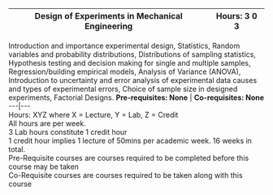 **Design of Experiments in Mechanical Engineering** | **Hours: 3 0 3**  
---|---  
Introduction and importance experimental design, Statistics, Random variables and probability distributions, Distributions of sampling statistics, Hypothesis testing and decision making for single and multiple samples, Regression/building empirical models, Analysis of Variance (ANOVA), Introduction to uncertainty and error analysis of experimental data causes and types of experimental errors, Choice of sample size in designed experiments, Factorial Designs.
**Pre-requisites: None** | **Co-requisites: None**  
---|---  
Hours: XYZ where X = Lecture, Y = Lab, Z = Credit  
All hours are per week.  
3 Lab hours constitute 1 credit hour  
1 credit hour implies 1 lecture of 50mins per academic week. 16 weeks in total.  
Pre-Requisite courses are courses required to be completed before this course may be taken  
Co-Requisite courses are courses required to be taken along with this course
